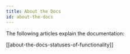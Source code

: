 ```yaml
---
title: About the Docs
id: about-the-docs
---
```


The following articles explain the documentation:

[[about-the-docs-statuses-of-functionality]]
